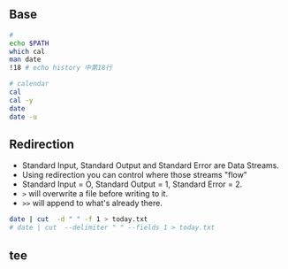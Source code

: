 
## Base
```bash
# 
echo $PATH
which cal
man date
!18 # echo history 中第18行

# calendar
cal
cal -y
date
date -u
```

## Redirection
- Standard Input, Standard Output and Standard Error are Data Streams.
- Using redirection you can control where those streams "flow"
- Standard Input = O, Standard Output = 1, Standard Error = 2.
- `>` will overwrite a file before writing to it.
- `>>` will append to what's already there.

```bash
date | cut  -d " " -f 1 > today.txt
# date | cut  --delimiter " " --fields 1 > today.txt
```

## tee
```

```